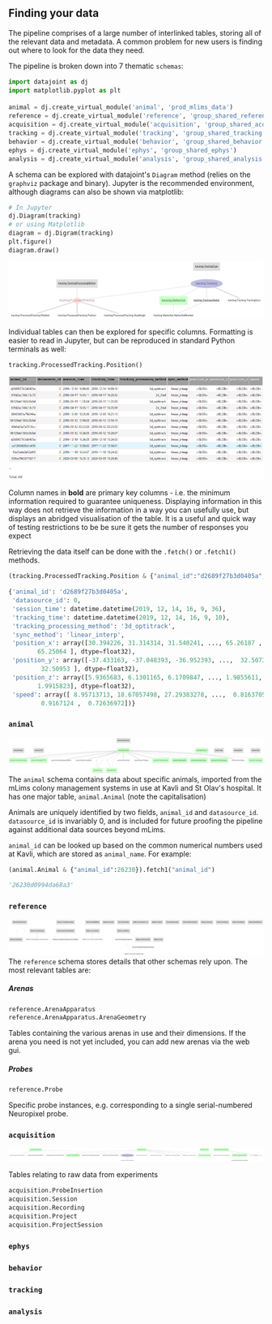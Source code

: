 ## Finding your data

The pipeline comprises of a large number of interlinked tables, storing all of the relevant data and metadata. A common problem for new users is finding out where to look for the data they need.

The pipeline is broken down into 7 thematic `schemas`:

```python
import datajoint as dj
import matplotlib.pyplot as plt

animal = dj.create_virtual_module('animal', 'prod_mlims_data')
reference = dj.create_virtual_module('reference', 'group_shared_reference')
acquisition = dj.create_virtual_module('acquisition', 'group_shared_acquisition')
tracking = dj.create_virtual_module('tracking', 'group_shared_tracking')
behavior = dj.create_virtual_module('behavior', 'group_shared_behavior')
ephys = dj.create_virtual_module('ephys', 'group_shared_ephys')
analysis = dj.create_virtual_module('analysis', 'group_shared_analysis')
```

A schema can be explored with datajoint's `Diagram` method (relies on the `graphviz` package and binary). Jupyter is the recommended environment, although diagrams can also be shown via matplotlib:
```python
# In Jupyter
dj.Diagram(tracking)
# or using Matplotlib
diagram = dj.Digram(tracking)
plt.figure()
diagram.draw()
```
![](images/ephys_pipeline/tracking_erd.png)


Individual tables can then be explored for specific columns. Formatting is easier to read in Jupyter, but can be reproduced in standard Python terminals as well:
```python
tracking.ProcessedTracking.Position()
```
![](images/ephys_pipeline/tracking_processedtracking_position.png)

Column names in **bold** are primary key columns - i.e. the minimum information required to guarantee uniqueness. Displaying information in this way does not retrieve the information in a way you can usefully use, but displays an abridged visualisation of the table. It is a useful and quick way of testing restrictions to be be sure it gets the number of responses you expect

Retrieving the data itself can be done with the `.fetch()` or `.fetch1()` methods. 
```python
(tracking.ProcessedTracking.Position & {"animal_id":"d2689f27b3d0405a", "session_time": "2019-12-14 16:09:36", "tracking_time":"2019-12-14 16:09:10"}).fetch1()
```
```python
{'animal_id': 'd2689f27b3d0405a',
 'datasource_id': 0,
 'session_time': datetime.datetime(2019, 12, 14, 16, 9, 36),
 'tracking_time': datetime.datetime(2019, 12, 14, 16, 9, 10),
 'tracking_processing_method': '3d_optitrack',
 'sync_method': 'linear_interp',
 'position_x': array([30.394226, 31.314314, 31.540241, ..., 65.26187 , 65.24989 ,
        65.25064 ], dtype=float32),
 'position_y': array([-37.433163, -37.048393, -36.952393, ...,  32.50731 ,  32.512386,
         32.50953 ], dtype=float32),
 'position_z': array([5.9365683, 6.1301165, 6.1709847, ..., 1.9855611, 1.9907604,
        1.9915823], dtype=float32),
 'speed': array([ 8.95713713, 18.67057498, 27.29383278, ...,  0.81637054,
         0.9167124 ,  0.72636972])}
```



### `animal`
![](images/ephys_pipeline/animal.png)
The `animal` schema contains data about specific animals, imported from the mLims colony management systems in use at Kavli and St Olav's hospital. It has one major table, `animal.Animal` (note the capitalisation)

Animals are uniquely identified by two fields, `animal_id` and `datasource_id`. `datasource_id` is invariably 0, and is included for future proofing the pipeline against additional data sources beyond mLims. 

`animal_id` can be looked up based on the common numerical numbers used at Kavli, which are stored as `animal_name`. For example:
```python
(animal.Animal & {"animal_id":26230}).fetch1("animal_id")
```
```python
'26230d0994da68a3'
```




### `reference`
![](images/ephys_pipeline/reference_erd.png)
The `reference` schema stores details that other schemas rely upon. The most relevant tables are:

##### Arenas
```python
reference.ArenaApparatus
reference.ArenaApparatus.ArenaGeometry
```
Tables containing the various arenas in use and their dimensions. If the arena you need is not yet included, you can add new arenas via the web gui. 
##### Probes
```python
reference.Probe
```
Specific probe instances, e.g. corresponding to a single serial-numbered Neuropixel probe. 




### `acquisition`
![](images/ephys_pipeline/acquisition_erd.png)

Tables relating to raw data from experiments
```python
acquisition.ProbeInsertion
acquisition.Session
acquisition.Recording
acquisition.Project
acquisition.ProjectSession
```


### `ephys`


### `behavior`


### `tracking`


### `analysis`
